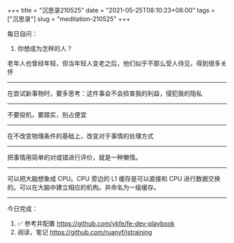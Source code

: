 +++
title = "沉思录210525"
date = "2021-05-25T08:10:23+08:00"
tags = ["沉思录"]
slug = "meditation-210525"
+++

每日自问：

1. 你想成为怎样的人？

老年人也曾经年轻，但当年轻人变老之后，他们似乎不那么受人待见，得到很多关怀

---

在尝试新事物时，要多思考：这件事会不会损害我的利益，侵犯我的隐私

---

不要投机，要踏实，别占便宜

---

在不改变物理条件的基础上，改变对于事情的处理方式

---

把事情用简单的对或错进行评价，就是一种懒惰。

---

可以把大脑想象成 CPU。CPU 旁边的 L1 缓存是可以直接和 CPU 进行数据交换的。可以在大脑中建立相应的机构。并命名为一级缓存。

---

今日完成：

1. :white_check_mark: 参考并配置 <https://github.com/ykfe/fe-dev-playbook>
2. 阅读，笔记 <https://github.com/ruanyf/jstraining>
